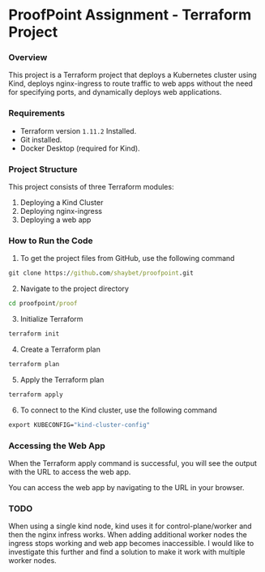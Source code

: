 # ProofPoint Assignment - Terraform Project

### Overview
This project is a Terraform project that deploys a Kubernetes cluster using Kind, deploys nginx-ingress to route traffic to web apps without the need for specifying ports, and dynamically deploys web applications.

### Requirements 
- Terraform version `1.11.2` Installed.
- Git installed.
- Docker Desktop (required for Kind).

### Project Structure
This project consists of three Terraform modules:
1. Deploying a Kind Cluster
2. Deploying nginx-ingress
3. Deploying a web app


### How to Run the Code
1. To get the project files from GitHub, use the following command
```cmd
git clone https://github.com/shaybet/proofpoint.git
```
2. Navigate to the project directory
```cmd
cd proofpoint/proof
```
3. Initialize Terraform
```cmd
terraform init
```
4. Create a Terraform plan
```cmd
terraform plan
```
5. Apply the Terraform plan
```cmd
terraform apply
```
6. To connect to the Kind cluster, use the following command
```cmd
export KUBECONFIG="kind-cluster-config"
```

### Accessing the Web App
When the Terraform apply command is successful, you will see the output with the URL to access the web app.

You can access the web app by navigating to the URL in your browser.

### TODO
When using a single kind node, kind uses it for control-plane/worker and then the nginx infress works. When adding additional worker nodes the ingress stops working and web app becomes inaccessible.
I would like to investigate this further and find a solution to make it work with multiple worker nodes.